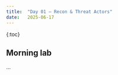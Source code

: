 ```yaml
---
title:  "Day 01 – Recon & Threat Actors"
date:   2025-06-17
---
```


{:toc}           <!-- automatic table-of-contents :contentReference[oaicite:2]{index=2} -->

## Morning lab
…
